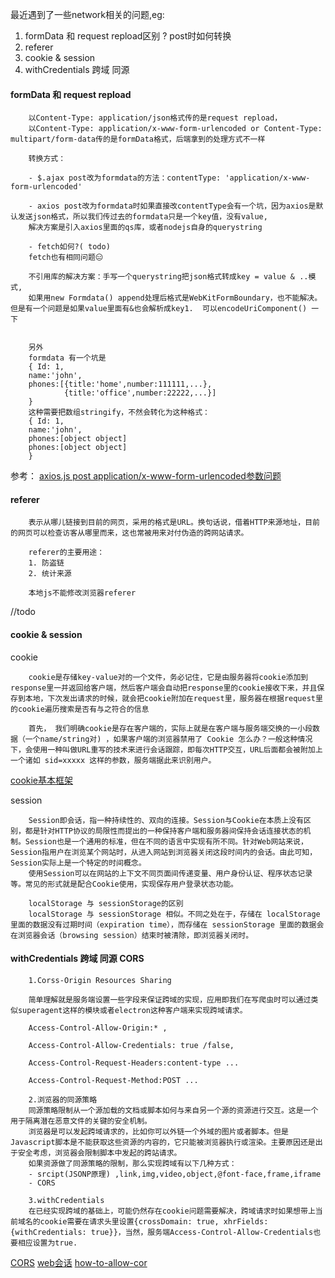 最近遇到了一些network相关的问题,eg:
1. formData 和 request repload区别 ? post时如何转换
2. referer
3. cookie & session
4. withCredentials 跨域 同源 

#### formData 和 request repload
        以Content-Type: application/json格式传的是request repload，
        以Content-Type: application/x-www-form-urlencoded or Content-Type: multipart/form-data传的是formData格式，后端拿到的处理方式不一样

        转换方式：

        - $.ajax post改为formdata的方法：contentType: 'application/x-www-form-urlencoded'

        - axios post改为formdata时如果直接改contentType会有一个坑，因为axios是默认发送json格式，所以我们传过去的formdata只是一个key值，没有value,
        解决方案是引入axios里面的qs库，或者nodejs自身的querystring

        - fetch如何?( todo)
        fetch也有相同问题😑

        不引用库的解决方案：手写一个querystring把json格式转成key = value & ..模式,
        如果用new Formdata() append处理后格式是WebKitFormBoundary，也不能解决。但是有一个问题是如果value里面有&也会解析成key1.  可以encodeUriComponent() 一下


        另外
        formdata 有一个坑是
        { Id: 1, 
        name:'john', 
        phones:[{title:'home',number:111111,...},
                {title:'office',number:22222,...}]
        }
        这种需要把数组stringify，不然会转化为这种格式：
        { Id: 1, 
        name:'john', 
        phones:[object object]
        phones:[object object]
        }

参考：
[axios.js post application/x-www-form-urlencoded参数问题](https://segmentfault.com/q/1010000007607111)

 #### referer
        表示从哪儿链接到目前的网页，采用的格式是URL。换句话说，借着HTTP来源地址，目前的网页可以检查访客从哪里而来，这也常被用来对付伪造的跨网站请求。

        referer的主要用途：
        1. 防盗链
        2. 统计来源

        本地js不能修改浏览器referer


//todo
#### cookie & session
cookie

        cookie是存储key-value对的一个文件，务必记住，它是由服务器将cookie添加到response里一并返回给客户端，然后客户端会自动把response里的cookie接收下来，并且保存到本地，下次发出请求的时候，就会把cookie附加在request里，服务器在根据request里的cookie遍历搜索是否有与之符合的信息

        首先， 我们明确cookie是存在客户端的，实际上就是在客户端与服务端交换的一小段数据（一个name/string对) ，如果客户端的浏览器禁用了 Cookie 怎么办？一般这种情况下，会使用一种叫做URL重写的技术来进行会话跟踪，即每次HTTP交互，URL后面都会被附加上一个诸如 sid=xxxxx 这样的参数，服务端据此来识别用户。

[cookie基本框架](https://developer.mozilla.org/en-US/docs/Web/API/Document/cookie/Simple_document.cookie_framework)

session

        Session即会话，指一种持续性的、双向的连接。Session与Cookie在本质上没有区别，都是针对HTTP协议的局限性而提出的一种保持客户端和服务器间保持会话连接状态的机制。Session也是一个通用的标准，但在不同的语言中实现有所不同。针对Web网站来说，Session指用户在浏览某个网站时，从进入网站到浏览器关闭这段时间内的会话。由此可知，Session实际上是一个特定的时间概念。
        使用Session可以在网站的上下文不同页面间传递变量、用户身份认证、程序状态记录等。常见的形式就是配合Cookie使用，实现保存用户登录状态功能。

        localStorage 与 sessionStorage的区别
        localStorage 与 sessionStorage 相似。不同之处在于，存储在 localStorage 里面的数据没有过期时间（expiration time），而存储在 sessionStorage 里面的数据会在浏览器会话（browsing session）结束时被清除，即浏览器关闭时。
#### withCredentials 跨域 同源 CORS
        1.Corss-Origin Resources Sharing

        简单理解就是服务端设置一些字段来保证跨域的实现，应用即我们在写爬虫时可以通过类似superagent这样的模块或者electron这种客户端来实现跨域请求。

        Access-Control-Allow-Origin:* , 

        Access-Control-Allow-Credentials: true /false,

        Access-Control-Request-Headers:content-type ...

        Access-Control-Request-Method:POST ...

        2.浏览器的同源策略
        同源策略限制从一个源加载的文档或脚本如何与来自另一个源的资源进行交互。这是一个用于隔离潜在恶意文件的关键的安全机制。
        浏览器是可以发起跨域请求的，比如你可以外链一个外域的图片或者脚本。但是Javascript脚本是不能获取这些资源的内容的，它只能被浏览器执行或渲染。主要原因还是出于安全考虑，浏览器会限制脚本中发起的跨站请求。
        如果资源做了同源策略的限制，那么实现跨域有以下几种方式：
        - srcipt(JSONP原理) ,link,img,video,object,@font-face,frame,iframe
        - CORS

        3.withCredentials
        在已经实现跨域的基础上，可能仍然存在cookie问题需要解决，跨域请求时如果想带上当前域名的cookie需要在请求头里设置{crossDomain: true, xhrFields: {withCredentials: true}}，当然，服务端Access-Control-Allow-Credentials也要相应设置为true.




[CORS](http://www.cnblogs.com/shikyoh/p/4959562.html) 
[web会话](http://web.jobbole.com/89072/)
[how-to-allow-cor](https://stackoverflow.com/questions/7067966/how-to-allow-cors)